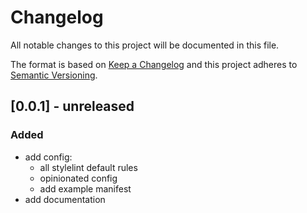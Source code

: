 # Changelog
All notable changes to this project will be documented in this file.

The format is based on [Keep a Changelog](http://keepachangelog.com/en/1.0.0/)
and this project adheres to [Semantic Versioning](http://semver.org/spec/v2.0.0.html).

## [0.0.1] - unreleased

### Added
- add config:
  - all stylelint default rules
  - opinionated config
  - add example manifest
- add documentation
